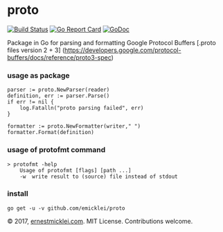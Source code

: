 # proto

[![Build Status](https://travis-ci.org/emicklei/proto.png)](https://travis-ci.org/emicklei/proto)
[![Go Report Card](https://goreportcard.com/badge/github.com/emicklei/proto)](https://goreportcard.com/report/github.com/emicklei/proto)
[![GoDoc](https://godoc.org/github.com/emicklei/proto?status.svg)](https://godoc.org/github.com/emicklei/proto)

Package in Go for parsing and formatting Google Protocol Buffers [.proto files version 2 + 3] (https://developers.google.com/protocol-buffers/docs/reference/proto3-spec)

### usage as package

    parser := proto.NewParser(reader)
	definition, err := parser.Parse()
	if err != nil {
		log.Fatalln("proto parsing failed", err)
	}

	formatter := proto.NewFormatter(writer," ")
	formatter.Format(definition)

### usage of protofmt command

	> protofmt -help
		Usage of protofmt [flags] [path ...]
  		-w	write result to (source) file instead of stdout

### install

    go get -u -v github.com/emicklei/proto

© 2017, [ernestmicklei.com](http://ernestmicklei.com).  MIT License. Contributions welcome.